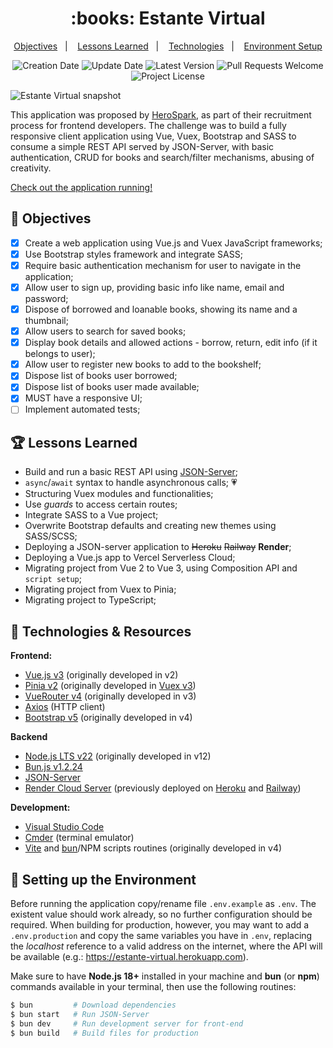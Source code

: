 <h1 align="center">
  :books: Estante Virtual
</h1>

<p align="center">
  <a href="#pencil-objectives">Objectives</a>&nbsp;&nbsp;&nbsp;|&nbsp;&nbsp;&nbsp;
  <a href="#trophy-lessons-learned">Lessons Learned</a>&nbsp;&nbsp;&nbsp;|&nbsp;&nbsp;&nbsp;
  <a href="#rocket-technologies--resources">Technologies</a>&nbsp;&nbsp;&nbsp;|&nbsp;&nbsp;&nbsp;
  <a href="#hammer-setting-up-the-environment">Environment Setup</a>
</p>

<p align="center">
  <img src="https://img.shields.io/static/v1?labelColor=000000&color=d8621e&label=created%20at&message=Aug%202019" alt="Creation Date" />

  <img src="https://img.shields.io/github/last-commit/juliolmuller/estante-virtual?label=updated%20at&labelColor=000000&color=d8621e" alt="Update Date" />

  <img src="https://img.shields.io/github/v/tag/juliolmuller/estante-virtual?label=latest%20version&labelColor=000000&color=d8621e" alt="Latest Version" />

  <img src="https://img.shields.io/static/v1?labelColor=000000&color=d8621e&label=PRs&message=welcome" alt="Pull Requests Welcome" />

  <img src="https://img.shields.io/github/license/juliolmuller/estante-virtual?labelColor=000000&color=d8621e" alt="Project License" />
</p>

![Estante Virtual snapshot](https://user-images.githubusercontent.com/44725817/212589260-eed61b60-dda6-47e5-b986-b86173b7bda5.png)

This application was proposed by [HeroSpark](https://herospark.com/), as part of their recruitment process for frontend developers. The challenge was to build a fully responsive client application using Vue, Vuex, Bootstrap and SASS to consume a simple REST API served by JSON-Server, with basic authentication, CRUD for books and search/filter mechanisms, abusing of creativity.

[Check out the application running!](https://estantevirtual.vercel.app/)

## :pencil: Objectives

- [x] Create a web application using Vue.js and Vuex JavaScript frameworks;
- [x] Use Bootstrap styles framework and integrate SASS;
- [x] Require basic authentication mechanism for user to navigate in the application;
- [x] Allow user to sign up, providing basic info like name, email and password;
- [x] Dispose of borrowed and loanable books, showing its name and a thumbnail;
- [x] Allow users to search for saved books;
- [x] Display book details and allowed actions - borrow, return, edit info (if it belongs to user);
- [x] Allow user to register new books to add to the bookshelf;
- [x] Dispose list of books user borrowed;
- [x] Dispose list of books user made available;
- [x] MUST have a responsive UI;
- [ ] Implement automated tests;

## :trophy: Lessons Learned

- Build and run a basic REST API using [JSON-Server](https://github.com/typicode/json-server);
- `async`/`await` syntax to handle asynchronous calls; :heartpulse:
- Structuring Vuex modules and functionalities;
- Use *guards* to access certain routes;
- Integrate SASS to a Vue project;
- Overwrite Bootstrap defaults and creating new themes using SASS/SCSS;
- Deploying a JSON-server application to ~~Heroku~~ ~~Railway~~ **Render**;
- Deploying a Vue.js app to Vercel Serverless Cloud;
- Migrating project from Vue 2 to Vue 3, using Composition API and `script setup`;
- Migrating project from Vuex to Pinia;
- Migrating project to TypeScript;

## :rocket: Technologies & Resources

**Frontend:**
- [Vue.js v3](https://vuejs.org) (originally developed in v2)
- [Pinia v2](https://pinia.vuejs.org/) (originally developed in [Vuex v3](https://vuex.vuejs.org/))
- [VueRouter v4](https://router.vuejs.org/) (originally developed in v3)
- [Axios](https://github.com/axios/axios) (HTTP client)
- [Bootstrap v5](https://getbootstrap.com/) (originally developed in v4)

**Backend**
- [Node.js LTS v22](https://nodejs.org/) (originally developed in v12)
- [Bun.js v1.2.24](https://bun.sh/)
- [JSON-Server](https://github.com/typicode/json-server)
- [Render Cloud Server](https://render.com/) (previously deployed on [Heroku](https://heroku.com/) and [Railway](https://railway.app/))

**Development:**
- [Visual Studio Code](https://code.visualstudio.com/)
- [Cmder](https://cmder.net/) (terminal emulator)
- [Vite](https://vite.dev/) and [bun](https://bun.shm/)/NPM scripts routines (originally developed in v4)

## :hammer: Setting up the Environment

Before running the application copy/rename file `.env.example` as `.env`. The existent value should work already, so no further configuration should be required. When building for production, however, you may want to add a `.env.production` and copy the same variables you have in `.env`, replacing the *localhost* reference to a valid address on the internet, where the API will be available (e.g.: https://estante-virtual.herokuapp.com).

Make sure to have **Node.js 18+** installed in your machine and **bun** (or **npm**) commands available in your terminal, then use the following routines:

```bash
$ bun         # Download dependencies
$ bun start   # Run JSON-Server
$ bun dev     # Run development server for front-end
$ bun build   # Build files for production
```
